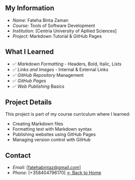 ## My Information
- *Name:* Fateha Binta Zaman
- *Course:* Tools of Software Development  
- *Institution:* [Centria University of Apllied Sciences]
- *Project:* Markdown Tutorial & GitHub Pages

## What I Learned
- ✅ *Markdown Formatting* - Headers, Bold, Italic, Lists
- ✅ *Links and Images* - Internal & External Links
- ✅ *GitHub Repository* Management
- ✅ *GitHub Pages* 
- ✅ *Web Publishing* Basics

## Project Details
This project is part of my course curriculum where I learned:
- Creating Markdown files
- Formatting text with Markdown syntax
- Publishing websites using GitHub Pages
- Managing version control with GitHub

## Contact
- *Email:* [fatehabintaz@gmail.com]
- *Phone:* [+358404796170]
[← Back to Home](index.md)

